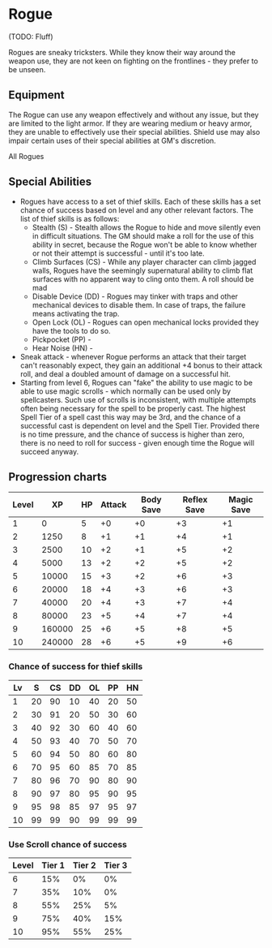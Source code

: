 # Rogue

(TODO: Fluff)

Rogues are sneaky tricksters. While they know their way around the weapon use, they are not keen on fighting on the frontlines - they prefer to be unseen.

## Equipment

The Rogue can use any weapon effectively and without any issue, but they are limited to the light armor. If they are wearing medium or heavy armor, they are unable to effectively use their special abilities. Shield use may also impair certain uses of their special abilities at GM's discretion.

All Rogues

## Special Abilities

* Rogues have access to a set of thief skills. Each of these skills has a set chance of success based on level and any other relevant factors. The list of thief skills is as follows:
    * Stealth (S) - Stealth allows the Rogue to hide and move silently even in difficult situations. The GM should make a roll for the use of this ability in secret, because the Rogue won't be able to know whether or not their attempt is successful - until it's too late.
    * Climb Surfaces (CS) - While any player character can climb jagged walls, Rogues have the seemingly supernatural ability to climb flat surfaces with no apparent way to cling onto them. A roll should be mad
    * Disable Device (DD) - Rogues may tinker with traps and other mechanical devices to disable them. In case of traps, the failure means activating the trap.
    * Open Lock (OL) - Rogues can open mechanical locks provided they have the tools to do so.
    * Pickpocket (PP) - 
    * Hear Noise (HN) -
* Sneak attack - whenever Rogue performs an attack that their target can't reasonably expect, they gain an additional +4 bonus to their attack roll, and deal a doubled amount of damage on a successful hit.
* Starting from level 6, Rogues can "fake" the ability to use magic to be able to use magic scrolls - which normally can be used only by spellcasters. Such use of scrolls is inconsistent, with multiple attempts often being necessary for the spell to be properly cast. The highest Spell Tier of a spell cast this way may be 3rd, and the chance of a successful cast is dependent on level and the Spell Tier. Provided there is no time pressure, and the chance of success is higher than zero, there is no need to roll for success - given enough time the Rogue will succeed anyway.

## Progression charts

|Level|XP|HP|Attack|Body Save|Reflex Save|Magic Save|
|-|-|-|-|-|-|-|
|1|0|5|+0|+0|+3|+1|
|2|1250|8|+1|+1|+4|+1|
|3|2500|10|+2|+1|+5|+2|
|4|5000|13|+2|+2|+5|+2|
|5|10000|15|+3|+2|+6|+3|
|6|20000|18|+4|+3|+6|+3|
|7|40000|20|+4|+3|+7|+4|
|8|80000|23|+5|+4|+7|+4|
|9|160000|25|+6|+5|+8|+5|
|10|240000|28|+6|+5|+9|+6|

### Chance of success for thief skills

|Lv|S|CS|DD|OL|PP|HN|
|-|-|-|-|-|-|-|
|1|20|90|10|40|20|50|
|2|30|91|20|50|30|60|
|3|40|92|30|60|40|60|
|4|50|93|40|70|50|70|
|5|60|94|50|80|60|80|
|6|70|95|60|85|70|85|
|7|80|96|70|90|80|90|
|8|90|97|80|95|90|95|
|9|95|98|85|97|95|97|
|10|99|99|90|99|99|99|

### Use Scroll chance of success

|Level|Tier 1|Tier 2|Tier 3
|-|-|-|-|
|6|15%|0%|0%|
|7|35%|10%|0%|
|8|55%|25%|5%|
|9|75%|40%|15%|
|10|95%|55%|25%|